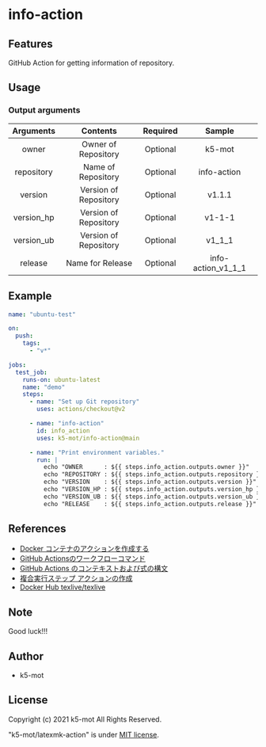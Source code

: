 # info-action

## Features

GitHub Action for getting information of repository.

## Usage

### Output arguments

|Arguments |Contents             |Required|Sample            |
|:--:|:--:|:--:|:--:|
|owner     |Owner of Repository  |Optional|k5-mot            |
|repository|Name of Repository   |Optional|info-action       |
|version   |Version of Repository|Optional|v1.1.1            |
|version_hp|Version of Repository|Optional|v1-1-1            |
|version_ub|Version of Repository|Optional|v1_1_1            |
|release   |Name for Release     |Optional|info-action_v1_1_1|

## Example

```yaml:.github/workflows/ubuntu-test.yml
name: "ubuntu-test"

on:
  push:
    tags:
      - "v*"

jobs:
  test_job:
    runs-on: ubuntu-latest
    name: "demo"
    steps:
      - name: "Set up Git repository"
        uses: actions/checkout@v2

      - name: "info-action"
        id: info_action
        uses: k5-mot/info-action@main

      - name: "Print environment variables."
        run: |
          echo "OWNER      : ${{ steps.info_action.outputs.owner }}"
          echo "REPOSITORY : ${{ steps.info_action.outputs.repository }}"
          echo "VERSION    : ${{ steps.info_action.outputs.version }}"
          echo "VERSION_HP : ${{ steps.info_action.outputs.version_hp }}"
          echo "VERSION_UB : ${{ steps.info_action.outputs.version_ub }}"
          echo "RELEASE    : ${{ steps.info_action.outputs.release }}"
```

## References

* [Docker コンテナのアクションを作成する](https://docs.github.com/ja/actions/creating-actions/creating-a-docker-container-action)
* [GitHub Actionsのワークフローコマンド](https://docs.github.com/ja/actions/reference/workflow-commands-for-github-actions)
* [GitHub Actions のコンテキストおよび式の構文](https://docs.github.com/ja/actions/reference/context-and-expression-syntax-for-github-actions)
* [複合実行ステップ アクションの作成](https://docs.github.com/ja/actions/creating-actions/creating-a-composite-run-steps-action)
* [Docker Hub texlive/texlive](https://hub.docker.com/r/texlive/texlive/)

## Note

Good luck!!!

## Author

* k5-mot

## License

Copyright (c) 2021 k5-mot All Rights Reserved.

"k5-mot/latexmk-action" is under [MIT license](https://en.wikipedia.org/wiki/MIT_License).

